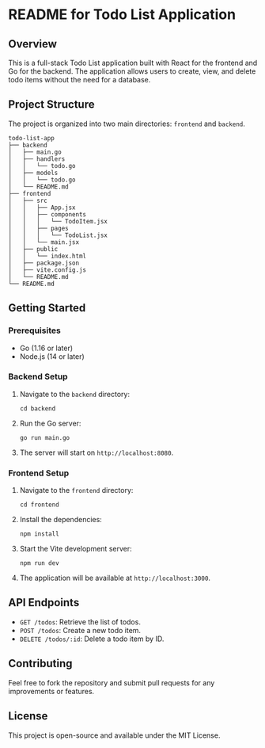 # README for Todo List Application

## Overview
This is a full-stack Todo List application built with React for the frontend and Go for the backend. The application allows users to create, view, and delete todo items without the need for a database.

## Project Structure
The project is organized into two main directories: `frontend` and `backend`.

```
todo-list-app
├── backend
│   ├── main.go
│   ├── handlers
│   │   └── todo.go
│   ├── models
│   │   └── todo.go
│   └── README.md
├── frontend
│   ├── src
│   │   ├── App.jsx
│   │   ├── components
│   │   │   └── TodoItem.jsx
│   │   ├── pages
│   │   │   └── TodoList.jsx
│   │   └── main.jsx
│   ├── public
│   │   └── index.html
│   ├── package.json
│   ├── vite.config.js
│   └── README.md
└── README.md
```

## Getting Started

### Prerequisites
- Go (1.16 or later)
- Node.js (14 or later)

### Backend Setup
1. Navigate to the `backend` directory:
   ```
   cd backend
   ```
2. Run the Go server:
   ```
   go run main.go
   ```
3. The server will start on `http://localhost:8080`.

### Frontend Setup
1. Navigate to the `frontend` directory:
   ```
   cd frontend
   ```
2. Install the dependencies:
   ```
   npm install
   ```
3. Start the Vite development server:
   ```
   npm run dev
   ```
4. The application will be available at `http://localhost:3000`.

## API Endpoints
- `GET /todos`: Retrieve the list of todos.
- `POST /todos`: Create a new todo item.
- `DELETE /todos/:id`: Delete a todo item by ID.

## Contributing
Feel free to fork the repository and submit pull requests for any improvements or features.

## License
This project is open-source and available under the MIT License.